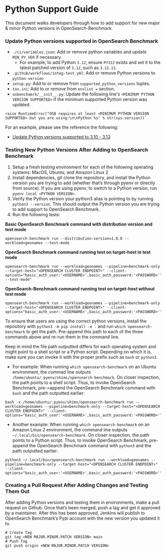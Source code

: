 # Python Support Guide

This document walks developers through how to add support for new major & minor Python versions in OpenSearch-Benchmark.

### Update Python versions supported in OpenSearch Benchmark

* `./ci/variables.json`: Add or remove python variables and update `MIN_PY_VER` if necessary.
    * For example, to add Python `3.12`, ensure  `PY312` exists and set it to the latest patched version of `3.12`, such as `3.12.11`.
* `.github/workflows/integ-test.yml`: Add or remove Python versions to `python-version`
* `setup.py`: Add to or remove from `supported_python_versions` tuples.
* `tox.ini`: Add to or remove from `envlist =` section.
* `osbenchamrk/__init__.py`: Update the following line's `<MINIMUM PYTHON VERSION SUPPORTED>` if the minimum supported Python version was updated.
```
raise RuntimeError("OSB requires at least <MINIMUM PYTHON VERSION SUPPORTED> but you are using:\n\nPython %s" % str(sys.version))`
```

For an example, please see the reference the following:
* [Update Python versions supported to 3.10 - 3.13](https://github.com/opensearch-project/opensearch-benchmark/pull/961/files)

### Testing New Python Versions After Adding to OpenSearch Benchmark

1. Setup a fresh testing environment for each of the following operating systems: MacOS, Ubuntu, and Amazon Linux 2
2. Install dependencies, git clone the repository, and install the Python version you are trying to add (whether that’s through pyenv or directly from source). If you are using pyenv, to switch to a Python version, run `pyenv local <PYTHON VERSION>`.
3. Verify the Python version your python3 alias is pointing to by running `python3 --version`. This should output the Python version you are trying to add support to OpenSearch Benchmark.
4. Run the following tests:

**Basic OpenSearch Benchmark command with distribution version and test mode**
```
opensearch-benchmark run --distribution-version=1.0.0 --workload=geonames --test-mode
```

**OpenSearch Benchmark command running test on target-host in test mode**
```
opensearch-benchmark run --workload=geonames --pipeline=benchmark-only --target-host="<OPENSEARCH CLUSTER ENDPOINT>" --client-options="basic_auth_user:'<USERNAME>',basic_auth_password:'<PASSWORD>'" --test-mode"
```

**OpenSearch-Benchmark command running test on target-host without test mode**
```
opensearch-benchmark run --workload=geonames --pipeline=benchmark-only --target-host="<OPENSEARCH CLUSTER ENDPOINT>" --client-options="basic_auth_user:'<USERNAME>',basic_auth_password:'<PASSWORD>'"
```

To ensure that users are using the correct python versions, install the repository with `python3 -m pip install -e .` and run `which opensearch-benchmark` to get the path. Pre-append this path to each of the three commands above and re-run them in the command line.

Keep in mind the file path outputted differs for each operating system and might point to a shell script or a Python script. Depending on which it is, make sure you can invoke it with the proper prefix such as `bash` or `python3`.

- For example: When running `which opensearch-benchmark` on an Ubuntu environment, the commad line outputs `/home/ubuntu/.pyenv/shims/opensearch-benchmark`. On closer inspection, the path points to a shell script. Thus, to invoke OpenSearch Benchmark, pre-=append the OpenSearch Benchmark command with `bash` and the path outputted earlier:
```
bash -x /home/ubuntu/.pyenv/shims/opensearch-benchmark run --workload=geonames --pipeline=benchmark-only --target-host="<OPENSEARCH CLUSTER ENDPOINT>" --client-options="basic_auth_user:'<USERNAME>',basic_auth_password:'<PASSWORD>'"
```

- Another example: When running `which opensearch-benchmark` on an Amazon Linux 2 environment, the command line outputs `~/.local/bin/opensearch-benchmark`. On closer inspection, the path points to a Python script. Thus, to invoke OpenSearch Benchmark, pre-append the OpenSearch Benchmark command with `python3` and the path outputted earlier:
```
python3 ~/.local/bin/opensearch-benchmark run --workload=geonames --pipeline=benchmark-only --target-host="<OPENSEARCH CLUSTER ENDPOINT>" --client-options="basic_auth_user:'<USERNAME>',basic_auth_password:'<PASSWORD>'"
```

### Creating a Pull Request After Adding Changes and Testing Them Out
After adding Python versions and testing them in environments, make a pull request on Github. Once that’s been merged, push a tag and get it approved by a maintainer. After this has been approved, Jenkins will publish to OpenSearch Benchmark’s Pypi account with the new version you updated it to.
```
# Create Tag
git tag <NEW MAJOR.MINOR.PATCH VERSION> main
# Push Tag
git push origin <NEW MAJOR.MINOR.PATCH VERSION>
```
